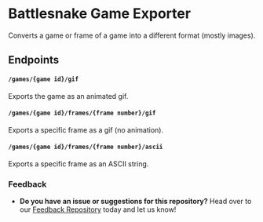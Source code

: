 # Battlesnake Game Exporter

Converts a game or frame of a game into a different format (mostly images).

## Endpoints

#### `/games/{game id}/gif`

Exports the game as an animated gif.

#### `/games/{game id}/frames/{frame number}/gif`

Exports a specific frame as a gif (no animation).

#### `/games/{game id}/frames/{frame number}/ascii`

Exports a specific frame as an ASCII string.

### Feedback

* **Do you have an issue or suggestions for this repository?** Head over to our [Feedback Repository](https://play.battlesnake.com/feedback) today and let us know!
